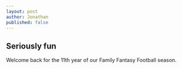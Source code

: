 ```yaml
---
layout: post
author: Jonathan
published: false
---
```

## Seriously fun
Welcome back for the 11th year of our Family Fantasy Football season. 


